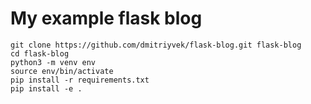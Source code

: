 # My example flask blog

```
git clone https://github.com/dmitriyvek/flask-blog.git flask-blog
cd flask-blog
python3 -m venv env
source env/bin/activate
pip install -r requirements.txt
pip install -e .
```
